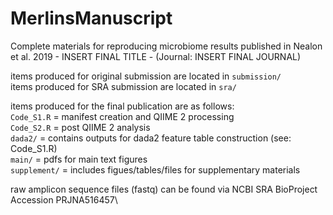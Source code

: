 # MerlinsManuscript
Complete materials for reproducing microbiome results published in Nealon et al. 2019 - INSERT FINAL TITLE - (Journal: INSERT FINAL JOURNAL) <br/>

items produced for original submission are located in `submission/` <br/>
items produced for SRA submission are located in `sra/` <br/>

items produced for the final publication are as follows: <br/>
`Code_S1.R` = manifest creation and QIIME 2 processing <br/>
`Code_S2.R` = post QIIME 2 analysis <br/>
`dada2/` = contains outputs for dada2 feature table construction (see: Code_S1.R) <br/>
`main/` = pdfs for main text figures <br/>
`supplement/` = includes figues/tables/files for supplementary materials <br/>


raw amplicon sequence files (fastq) can be found via NCBI SRA BioProject Accession PRJNA516457\
